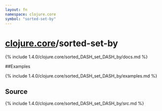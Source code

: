 ```yaml
---
layout: fn
namespace: clojure.core
symbol: "sorted-set-by"
---
```


# [clojure.core](../)/sorted-set-by

{% include 1.4.0/clojure.core/sorted_DASH_set_DASH_by/docs.md %}

##Examples

{% include 1.4.0/clojure.core/sorted_DASH_set_DASH_by/examples.md %}
## Source
{% include 1.4.0/clojure.core/sorted_DASH_set_DASH_by/src.md %}

